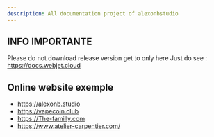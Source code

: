 ```yaml
---
description: All documentation project of alexonbstudio
---
```


## INFO IMPORTANTE

Please do not download release version get to only here
Just do see : https://docs.webjet.cloud


## Online website exemple

* https://alexonb.studio
* https://vapecoin.club
* https://The-familly.com
* https://www.atelier-carpentier.com/
